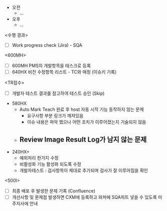 - 오전
	- ...
- 오후
	- ...

<수행 경과>
- [ ] Work progress check (Jira) - SQA

\<600MH>
- [ ] 600MH PMS의 개발항목을 태스크로 등록
- [ ] 640HX 비전 수정항목 리스트 - TC와 매칭 (이슈키 기록)

<TR접수>
- [ ] 개발자 테스트 결과를 참고하여 테스트 승인 (Skip)
- 580HX
	- Auto Mark Teach 완료 후 host 자동 시작 기능 동작하지 않는 문제
		- 요구사항 부분 링크가 깨져있음
		- 이슈 내용은 파악 했으나 어떤 조치가 이루어졌는지 기술되지 않음
	- Review Image Result Log가 남지 않는 문제
		- 
- 240HX+
	- 예외처리 한가지 수정
	- 비활성화 기능 활성화 되도록 수정
	- 개발자테스트 : 검사항목이 제대로 추가되며 검사가 잘 이루어짐을 확인

<500I>
- [ ] 최종 배포 후 발생한 문제 기록 (Confluence)
- [ ] 개선사항 및 문제점 발생하면 CXM에 등록하고 와쳐에 SQA파트 넣을 수 있도록 미주지사에 안내